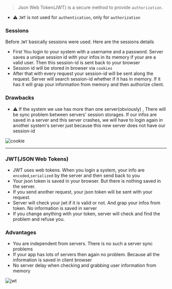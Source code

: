 > Json Web Token(JWT) is a secure method to provide `authorization`.
- ⚠️ `JWT` is not used for `authentication`, only for `authorization`

### Sessions
Before `JWT` basically sessions were used. Here are the sessions details 
- First You login to your system with a username and a password. Server saves a unique session id
 with your infos in its memory if your are a valid user. Then this session-id is sent back to your browser
- Session id will be stored in browser via `cookies`
- After that with every request your session-id will be sent along the request. Server will search session-id
whether if it has in memory. If it has it will grap your information from memory and then authorize client.

### Drawbacks
- ⚠️ If the system we use has more than one server(obviously) , There will be sync problem between servers' session
storages. If our infos are saved in a server and this server crashes, we will have to login again in another system's server
just because this new server does not have our session-id

![cookie](https://user-images.githubusercontent.com/11644710/117159131-b5cb5c00-adc8-11eb-9fb3-9847d9acf10b.png)

***
 ### JWT(JSON Web Tokens)
 
 - JWT uses web tokens. When you login a system, your info  are `encoded`,`serialized` by the server and then send back to you
 - Your json token is saved in your browser. But there is nothing saved in the server.
 - If you send another request, your json token will be sent with your request.
 - Server will check your jwt if it is valid or not. And grap your infos from token. No information is saved in server
 - If you change anything with your token, server will check and find the problem and refuse you.

### Advantages
 - You are independent from servers. There is no such a server sync problems
 - If your app has lots of servers then again no problem. Because all the information is saved in client browser
 - No server delay when checking and grabbing user information from memory

![jwt](https://user-images.githubusercontent.com/11644710/117170826-034cc680-add3-11eb-8fc1-399d59722f35.png)

